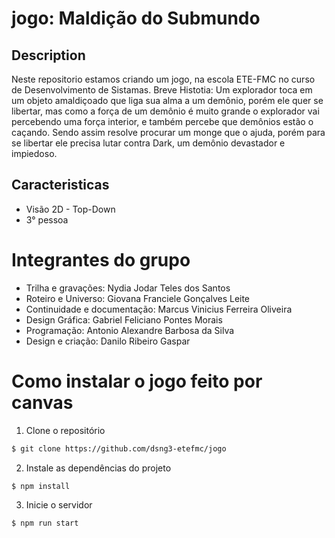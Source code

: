 # jogo: Maldição do Submundo

## Description
Neste repositorio estamos criando um jogo, na escola ETE-FMC no curso de Desenvolvimento de Sistamas.
Breve Histotia: Um explorador toca em um objeto amaldiçoado que liga sua alma a um demônio, porém ele quer se libertar, mas como a força de um demônio é muito grande o explorador vai percebendo uma força interior, e também percebe que demônios estão o caçando. Sendo assim resolve procurar um monge que o ajuda, porém para se libertar ele precisa lutar contra Dark, um demônio devastador e impiedoso.

## Caracteristicas

* Visão 2D - Top-Down
* 3° pessoa

# Integrantes do grupo

* Trilha e gravações: Nydia Jodar Teles dos Santos
* Roteiro e Universo: Giovana Franciele Gonçalves Leite 
* Continuidade e documentação: Marcus Vinicius Ferreira Oliveira
* Design Gráfica: Gabriel Feliciano Pontes Morais
* Programação: Antonio Alexandre Barbosa da Silva
* Design e criação: Danilo Ribeiro Gaspar

# Como instalar o jogo feito por canvas

1. Clone o repositório
```bash
$ git clone https://github.com/dsng3-etefmc/jogo
```
2. Instale as dependências do projeto
```bash
$ npm install
```
3. Inicie o servidor
```
$ npm run start
```
